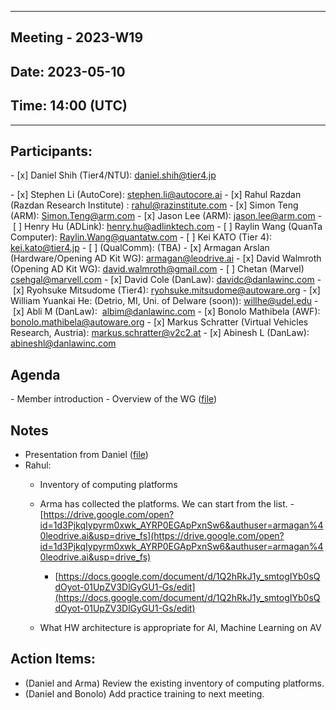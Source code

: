 *** 
## Meeting - 2023-W19
## Date: 2023-05-10
## Time: 14:00 (UTC)
***

## Participants:
- [x] Daniel Shih (Tier4/NTU): daniel.shih@tier4.jp

- [x] Stephen Li (AutoCore): stephen.li@autocore.ai
- [x] Rahul Razdan (Razdan Research Institute) : rahul@razinstitute.com
- [x] Simon Teng (ARM): Simon.Teng@arm.com
- [x] Jason Lee (ARM): jason.lee@arm.com
- [ ] Henry Hu (ADLink): henry.hu@adlinktech.com
- [ ] Raylin Wang (QuanTa Computer): Raylin.Wang@quantatw.com
- [ ] Kei KATO (Tier 4): kei.kato@tier4.jp
- [ ] (QualComm): (TBA)
- [x] Armagan Arslan (Hardware/Opening AD Kit WG): [armagan@leodrive.ai](mailto:armagan@leodrive.ai)
- [x] David Walmroth (Opening AD Kit WG): david.walmroth@gmail.com
- [ ] Chetan (Marvel) csehgal@marvell.com
- [x] David Cole (DanLaw): davidc@danlawinc.com
- [x] Ryohsuke Mitsudome (Tier4): [ryohsuke.mitsudome@autoware.org](mailto:ryohsuke.mitsudome@autoware.org)
- [x] William Yuankai He: (Detrio, MI, Uni. of Delware (soon)): [willhe@udel.edu](mailto:willhe@udel.edu)
- [x] Abli M (DanLaw):  albim@danlawinc.com
- [x] Bonolo Mathibela (AWF): bonolo.mathibela@autoware.org
- [x] Markus Schratter (Virtual Vehicles Research, Austria): markus.schratter@v2c2.at
- [x] Abinesh L (DanLaw):  abineshl@danlawinc.com

## Agenda
- Member introduction
- Overview of the WG ([file](https://docs.google.com/presentation/d/1XZ3EO-ViXuKr5ku5r7czeimYSiIZ3HVN/edit?usp=share_link&ouid=105742989668577611888&rtpof=true&sd=true))

## Notes
- Presentation from Daniel ([file](https://docs.google.com/presentation/d/1XZ3EO-ViXuKr5ku5r7czeimYSiIZ3HVN/edit?usp=share_link&ouid=105742989668577611888&rtpof=true&sd=true))
- Rahul:
	- Inventory of computing platforms
	- Arma has collected the platforms. We can start from the list. 
		-  [https://drive.google.com/open?id=1d3PjkqIypyrm0xwk_AYRP0EGApPxnSw6&authuser=armagan%40leodrive.ai&usp=drive_fs](https://drive.google.com/open?id=1d3PjkqIypyrm0xwk_AYRP0EGApPxnSw6&authuser=armagan%40leodrive.ai&usp=drive_fs)
		-  [https://docs.google.com/document/d/1Q2hRkJ1y_smtogIYb0sQdOyot-01UpZV3DlGyGU1-Gs/edit](https://docs.google.com/document/d/1Q2hRkJ1y_smtogIYb0sQdOyot-01UpZV3DlGyGU1-Gs/edit)

	- What HW architecture is appropriate for AI, Machine Learning on AV
## Action Items:
- (Daniel and Arma) Review the existing inventory of computing platforms.
- (Daniel and Bonolo) Add practice training to next meeting.
